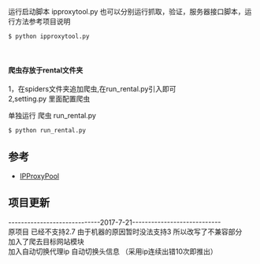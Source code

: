 
运行启动脚本 ipproxytool.py 也可以分别运行抓取，验证，服务器接口脚本，运行方法参考项目说明

```
$ python ipproxytool.py
```

<br>

#### 爬虫存放于rental文件夹
1，在spiders文件夹追加爬虫,在run_rental.py引入即可<br>
2,setting.py 里面配置爬虫<br>

单独运行 爬虫 run_rental.py

```
$ python run_rental.py
```



## 参考
* [IPProxyPool](https://github.com/qiyeboy/IPProxyPool)


## 项目更新
-----------------------------2017-7-21----------------------------<br>
原项目 已经不支持2.7 由于机器的原因暂时没法支持3 所以改写了不兼容部分<br>
加入了爬去目标网站模块<br>
加入自动切换代理ip 自动切换头信息 （采用ip连续出错10次即推出）<br>
<br>






